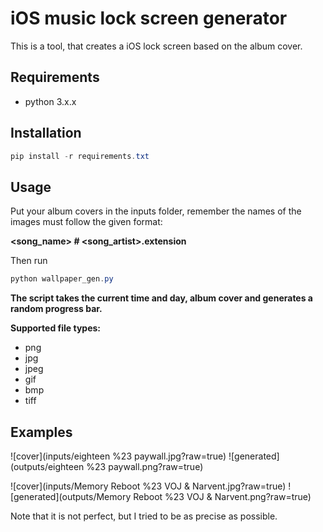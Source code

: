 # iOS music lock screen generator

This is a tool, that creates a iOS lock screen based on the album cover.

## Requirements

- python 3.x.x

## Installation

```powershell
pip install -r requirements.txt
```

## Usage

Put your album covers in the inputs folder, remember the names of the images must follow the given format: 

**<song_name> # <song_artist>.extension**

Then run
```powershell
python wallpaper_gen.py
```

**The script takes the current time and day, album cover and generates a random progress bar.**

**Supported file types:**

- png
- jpg
- jpeg
- gif
- bmp
- tiff

## Examples

![cover](inputs/eighteen %23 paywall.jpg?raw=true)
![generated](outputs/eighteen %23 paywall.png?raw=true)

![cover](inputs/Memory Reboot %23 VOJ & Narvent.jpg?raw=true)
![generated](outputs/Memory Reboot %23 VOJ & Narvent.png?raw=true)

Note that it is not perfect, but I tried to be as precise as possible.
